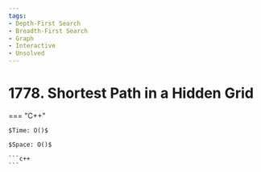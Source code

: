 ```yaml
---
tags:
- Depth-First Search
- Breadth-First Search
- Graph
- Interactive
- Unsolved
---
```



# 1778. Shortest Path in a Hidden Grid

=== "C++"

    $Time: O()$

    $Space: O()$

    ```c++
    ```
